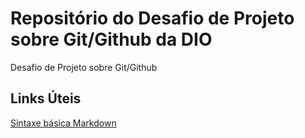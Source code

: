 # Repositório do Desafio de Projeto sobre Git/Github da DIO
Desafio de Projeto sobre Git/Github

## Links Úteis
[Sintaxe básica Markdown](https://www.markdownguide.org/basic-syntax/)

